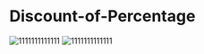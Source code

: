 # Discount-of-Percentage
![1111111111111](https://github.com/za12ew44zz/Discount-of-Percentage/assets/85066044/7f4adb5b-2dd5-40c8-8083-95d3297525df)
![1111111111111](https://github.com/za12ew44zz/Discount-of-Percentage/assets/85066044/644741b9-076f-458f-be63-5de0c901225e)
